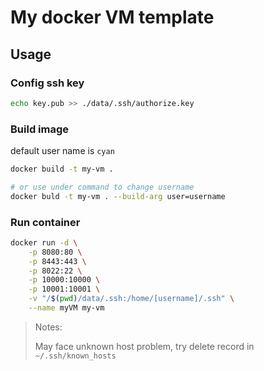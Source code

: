 # My docker VM template

## Usage

### Config ssh key

```bash
echo key.pub >> ./data/.ssh/authorize.key
```

### Build image

default user name is `cyan`
```bash
docker build -t my-vm .

# or use under command to change username
docker buld -t my-vm . --build-arg user=username
```

### Run container

```bash
docker run -d \
    -p 8080:80 \
    -p 8443:443 \
    -p 8022:22 \
    -p 10000:10000 \
    -p 10001:10001 \
    -v "/$(pwd)/data/.ssh:/home/[username]/.ssh" \
    --name myVM my-vm
```

> Notes:
> 
> May face unknown host problem, try delete record in `~/.ssh/known_hosts`
